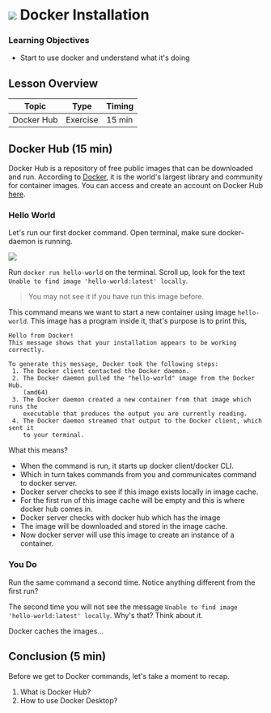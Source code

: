 # ![](https://ga-dash.s3.amazonaws.com/production/assets/logo-9f88ae6c9c3871690e33280fcf557f33.png) Docker Installation

### Learning Objectives

- Start to use docker and understand what it's doing

## Lesson Overview

| Topic      | Type     | Timing |
| ---------- | -------- | ------ |
| Docker Hub | Exercise | 15 min |

## Docker Hub (15 min)

Docker Hub is a repository of free public images that can be downloaded and run. According to [Docker](https://www.docker.com/), it is the world's largest library and community for container images. You can access and create an account on Docker Hub [here](https://hub.docker.com/).

### Hello World

Let's run our first docker command. Open terminal, make sure docker-daemon is running.

![](https://i.redd.it/jlui6uo24vk21.jpg)

Run `docker run hello-world` on the terminal. Scroll up, look for the text `Unable to find image 'hello-world:latest' locally`.

> You may not see it if you have run this image before.

This command means we want to start a new container using image `hello-world`. This image has a program inside it, that's purpose is to print this,

```
Hello from Docker!
This message shows that your installation appears to be working correctly.

To generate this message, Docker took the following steps:
 1. The Docker client contacted the Docker daemon.
 2. The Docker daemon pulled the "hello-world" image from the Docker Hub.
    (amd64)
 3. The Docker daemon created a new container from that image which runs the
    executable that produces the output you are currently reading.
 4. The Docker daemon streamed that output to the Docker client, which sent it
    to your terminal.
```

What this means?

- When the command is run, it starts up docker client/docker CLI.
- Which in turn takes commands from you and communicates command to docker server.
- Docker server checks to see if this image exists locally in image cache.
- For the first run of this image cache will be empty and this is where docker hub comes in.
- Docker server checks with docker hub which has the image
- The image will be downloaded and stored in the image cache.
- Now docker server will use this image to create an instance of a container.

### You Do

Run the same command a second time. Notice anything different from the first run?

The second time you will not see the message `Unable to find image 'hello-world:latest' locally`. Why's that? Think about it.

Docker caches the images...

## Conclusion (5 min)

Before we get to Docker commands, let's take a moment to recap.

<!--**Instructor Note**: Lead discussion with the class.-->

1. What is Docker Hub?
2. How to use Docker Desktop?
